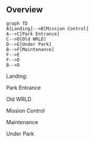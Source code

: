 ## Overview

```mermaid
graph TD
A[Landing]-->B[Mission Control]
A-->C[Park Entrance]
C-->D[Old WRLD]
D-->E[Under Park]
B-->F[Maintenance]
F-->E
F-->D
B-->D

```

Landing:

Park Entrance

Old WRLD

Mission Control

Maintenance

Under Park